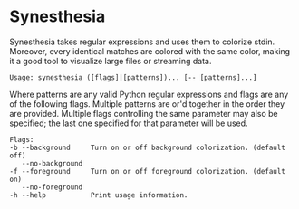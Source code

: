 Synesthesia
===========

Synesthesia takes regular expressions and uses them to colorize stdin.
Moreover, every identical matches are colored with the same color, making it a
good tool to visualize large files or streaming data.

```
Usage: synesthesia ([flags]|[patterns])... [-- [patterns]...]
```

Where patterns are any valid Python regular expressions and flags are any of
the following flags. Multiple patterns are or'd together in the order they are
provided. Multiple flags controlling the same parameter may also be specified;
the last one specified for that parameter will be used.

```
Flags:
-b --background     Turn on or off background colorization. (default off)
   --no-background
-f --foreground     Turn on or off foreground colorization. (default on)
   --no-foreground
-h --help           Print usage information.
```
